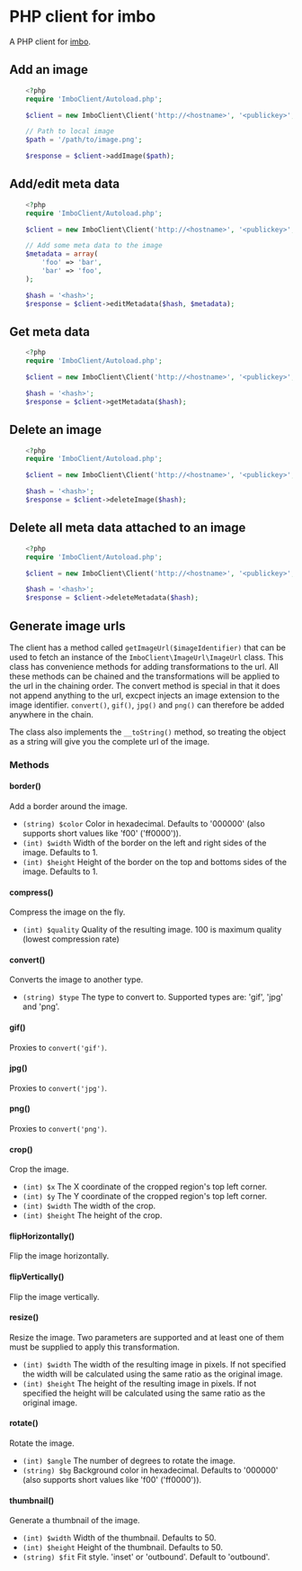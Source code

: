 # PHP client for imbo
A PHP client for [imbo](https://github.com/christeredvartsen/imbo).

## Add an image
```php
    <?php
    require 'ImboClient/Autoload.php';

    $client = new ImboClient\Client('http://<hostname>', '<publickey>', '<privatekey>');

    // Path to local image
    $path = '/path/to/image.png';

    $response = $client->addImage($path);
```
## Add/edit meta data
```php
    <?php
    require 'ImboClient/Autoload.php';

    $client = new ImboClient\Client('http://<hostname>', '<publickey>', '<privatekey>');

    // Add some meta data to the image
    $metadata = array(
        'foo' => 'bar',
        'bar' => 'foo',
    );

    $hash = '<hash>';
    $response = $client->editMetadata($hash, $metadata);
```
## Get meta data
```php
    <?php
    require 'ImboClient/Autoload.php';

    $client = new ImboClient\Client('http://<hostname>', '<publickey>', '<privatekey>');

    $hash = '<hash>';
    $response = $client->getMetadata($hash);
```
## Delete an image
```php
    <?php
    require 'ImboClient/Autoload.php';

    $client = new ImboClient\Client('http://<hostname>', '<publickey>', '<privatekey>');

    $hash = '<hash>';
    $response = $client->deleteImage($hash);
```
## Delete all meta data attached to an image
```php
    <?php
    require 'ImboClient/Autoload.php';

    $client = new ImboClient\Client('http://<hostname>', '<publickey>', '<privatekey>');

    $hash = '<hash>';
    $response = $client->deleteMetadata($hash);
```
## Generate image urls

The client has a method called `getImageUrl($imageIdentifier)` that can be used to fetch an instance of the `ImboClient\ImageUrl\ImageUrl` class. This class has convenience methods for adding transformations to the url. All these methods can be chained and the transformations will be applied to the url in the chaining order. The convert method is special in that it does not append anything to the url, excpect injects an image extension to the image identifier. `convert()`, `gif()`, `jpg()` and `png()` can therefore be added anywhere in the chain.

The class also implements the `__toString()` method, so treating the object as a string will give you the complete url of the image.

### Methods

#### border()
Add a border around the image.

* `(string) $color` Color in hexadecimal. Defaults to '000000' (also supports short values like 'f00' ('ff0000')).
* `(int) $width` Width of the border on the left and right sides of the image. Defaults to 1.
* `(int) $height` Height of the border on the top and bottoms sides of the image. Defaults to 1.

#### compress()
Compress the image on the fly.

* `(int) $quality` Quality of the resulting image. 100 is maximum quality (lowest compression rate)

#### convert()
Converts the image to another type.

* `(string) $type` The type to convert to. Supported types are: 'gif', 'jpg' and 'png'.

#### gif()
Proxies to `convert('gif')`.

#### jpg()
Proxies to `convert('jpg')`.

#### png()
Proxies to `convert('png')`.

#### crop()
Crop the image.

* `(int) $x` The X coordinate of the cropped region's top left corner.
* `(int) $y` The Y coordinate of the cropped region's top left corner.
* `(int) $width` The width of the crop.
* `(int) $height` The height of the crop.

#### flipHorizontally()
Flip the image horizontally.

#### flipVertically()
Flip the image vertically.

#### resize()
Resize the image. Two parameters are supported and at least one of them must be supplied to apply this transformation.

* `(int) $width` The width of the resulting image in pixels. If not specified the width will be calculated using the same ratio as the original image.
* `(int) $height` The height of the resulting image in pixels. If not specified the height will be calculated using the same ratio as the original image.

#### rotate()
Rotate the image.

* `(int) $angle` The number of degrees to rotate the image.
* `(string) $bg` Background color in hexadecimal. Defaults to '000000' (also supports short values like 'f00' ('ff0000')).

#### thumbnail()
Generate a thumbnail of the image.

* `(int) $width` Width of the thumbnail. Defaults to 50.
* `(int) $height` Height of the thumbnail. Defaults to 50.
* `(string) $fit` Fit style. 'inset' or 'outbound'. Default to 'outbound'.
